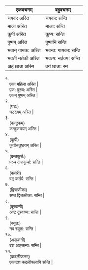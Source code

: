 एकवचनम् | बहुवचनम् |
|----|----|
चषक: अस्ति | चषका: सन्ति |
माला अस्ति | माला: सन्ति |
कूपी अस्ति | कूप्य: सन्ति |
पुष्पम् अस्ति | पुष्पानि सन्ति |
भवान् गायक: अस्ति | भवन्त: गायका: सन्ति |
भवती नर्तकी अस्ति | भवत्य: नर्तक्य: सन्ति |
अहं छात्रा अस्मि | वयं छात्रा: स्म |

१.   
&emsp;एका महिला अस्ति |    
&emsp;एक: पुरुष: अस्ति |  
&emsp;एकम् पुष्पम् अस्ति |  
२.  
&emsp;(घट:)    
&emsp;घटद्वयम् अस्ति |  
३.  
&emsp;(कन्दुकम्)      
&emsp;कन्दुकत्रयम् अस्ति |  
४.  
&emsp;(कूपी)     
&emsp;कूपीचतुष्ठयम् अस्ति |  
५.   
&emsp;(दन्तकूर्च:)    
&emsp;पञ्च दन्तकूर्चा: सन्ति |  
६.   
&emsp;(कर्तरी)     
&emsp;षट् कर्तर्य: सन्ति |   
७.      
&emsp;(द्विचक्रीका)     
&emsp;सप्त द्विचक्रीका: सन्ति |  
८.   
&emsp;(दूरवाणी)      
&emsp;अष्ट दूरवाण्य: सन्ति |  
९.    
&emsp;(स्यूत:)  
&emsp;नव स्यूता: सन्ति |   
१०.   
&emsp;(अङ्कनी)    
&emsp;दश अङ्कन्य: सन्ति |  
११.   
&emsp;(कदलीफलम्)  
&emsp;एकादश कदलीफलानि सन्ति |  
